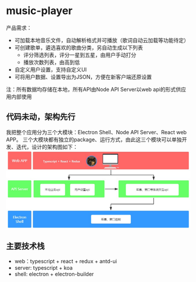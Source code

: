 # music-player

产品需求：
- 可加载本地音乐文件，自动解析格式并可播放（歌词自动云加载等功能待定）
- 可创建歌单，遴选喜欢的歌曲分类，另自动生成以下列表
  - 评分筛选列表，评分一星到五星，由用户手动打分
  - 播放次数列表，由高到低
- 自定义用户设置，支持自定义UI
- 可将用户数据、设置导出为JSON，方便在新客户端还原设置

注：所有数据均存储在本地，所有API由Node API Server以web api的形式供应用内部使用

## 代码未动，架构先行

我把整个应用分为三个大模块：Electron Shell、Node API Server、React web APP。
三个大模块都有独立的package、运行方式，由此这三个模块可以单独开发、迭代，设计的架构图如下：
<img src="https://raw.githubusercontent.com/EvanLiu2968/clover/master/cdn/app/music-player/framework.jpg" style="display: block;margin:0 auto;">

## 主要技术栈

- web：typescript + react + redux + antd-ui
- server: typescript + koa
- shell: electron + electron-builder
